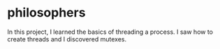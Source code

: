 # philosophers

In this project, I learned the basics of threading a process. I saw how to create threads and I discovered mutexes.
